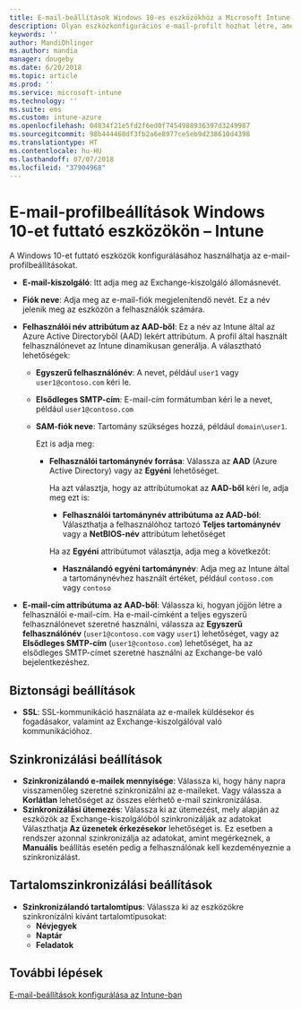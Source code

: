 ```yaml
---
title: E-mail-beállítások Windows 10-es eszközökhöz a Microsoft Intune-ban – Azure | Microsoft Docs
description: Olyan eszközkonfigurációs e-mail-profilt hozhat létre, amely az Exchange-kiszolgálót használja, és a tulajdonságokat az Azure Active Directoryból olvassa be. SSL-t is engedélyezhet, és a Microsoft Intune használatával szinkronizálhatja az e-maileket és az ütemezéseket Windows 10-es eszközökön.
keywords: ''
author: MandiOhlinger
ms.author: mandia
manager: dougeby
ms.date: 6/20/2018
ms.topic: article
ms.prod: ''
ms.service: microsoft-intune
ms.technology: ''
ms.suite: ems
ms.custom: intune-azure
ms.openlocfilehash: 04834f21e5fd2f6ed0f7454988936397d3249987
ms.sourcegitcommit: 98b444468df3fb2a6e8977ce5eb9d238610d4398
ms.translationtype: HT
ms.contentlocale: hu-HU
ms.lasthandoff: 07/07/2018
ms.locfileid: "37904968"
---
```

# <a name="email-profile-settings-for-devices-running-windows-10---intune"></a>E-mail-profilbeállítások Windows 10-et futtató eszközökön – Intune

A Windows 10-et futtató eszközök konfigurálásához használhatja az e-mail-profilbeállításokat.

- **E-mail-kiszolgáló**: Itt adja meg az Exchange-kiszolgáló állomásnevét.
- **Fiók neve**: Adja meg az e-mail-fiók megjelenítendő nevét. Ez a név jelenik meg az eszközön a felhasználók számára.
- **Felhasználói név attribútum az AAD-ből**: Ez a név az Intune által az Azure Active Directoryből (AAD) lekért attribútum. A profil által használt felhasználónevet az Intune dinamikusan generálja. A választható lehetőségek:
  - **Egyszerű felhasználónév**: A nevet, például `user1` vagy `user1@contoso.com` kéri le.
  - **Elsődleges SMTP-cím**: E-mail-cím formátumban kéri le a nevet, például `user1@contoso.com`
  - **SAM-fiók neve**: Tartomány szükséges hozzá, például `domain\user1`.

    Ezt is adja meg:  
    - **Felhasználói tartománynév forrása**: Válassza az **AAD** (Azure Active Directory) vagy az **Egyéni** lehetőséget.

      Ha azt választja, hogy az attribútumokat az **AAD-ből** kéri le, adja meg ezt is:
      - **Felhasználói tartománynév attribútuma az AAD-ból**: Választhatja a felhasználóhoz tartozó **Teljes tartománynév** vagy a **NetBIOS-név** attribútum lehetőséget

      Ha az **Egyéni** attribútumot választja, adja meg a következőt:
      - **Használandó egyéni tartománynév**: Adja meg az Intune által a tartománynévhez használt értéket, például `contoso.com` vagy `contoso`

- **E-mail-cím attribútuma az AAD-ből**: Válassza ki, hogyan jöjjön létre a felhasználói e-mail-cím. Ha e-mail-címként a teljes egyszerű felhasználónevet szeretné használni, válassza az **Egyszerű felhasználónév** (`user1@contoso.com` vagy `user1`) lehetőséget, vagy az **Elsődleges SMTP-cím** (`user1@contoso.com`) lehetőséget, ha az elsődleges SMTP-címet szeretné használni az Exchange-be való bejelentkezéshez.

## <a name="security-settings"></a>Biztonsági beállítások

- **SSL**: SSL-kommunikáció használata az e-mailek küldésekor és fogadásakor, valamint az Exchange-kiszolgálóval való kommunikációhoz.

## <a name="synchronization-settings"></a>Szinkronizálási beállítások

- **Szinkronizálandó e-mailek mennyisége**: Válassza ki, hogy hány napra visszamenőleg szeretné szinkronizálni az e-maileket. Vagy válassza a **Korlátlan** lehetőséget az összes elérhető e-mail szinkronizálása.
- **Szinkronizálási ütemezés**: Válassza ki az ütemezést, mely alapján az eszközök az Exchange-kiszolgálóból szinkronizálják az adatokat Választhatja **Az üzenetek érkezésekor** lehetőséget is. Ez esetben a rendszer azonnal szinkronizálja az adatokat, amint megérkeznek, a **Manuális** beállítás esetén pedig a felhasználónak kell kezdeményeznie a szinkronizálást.

## <a name="content-sync-settings"></a>Tartalomszinkronizálási beállítások

- **Szinkronizálandó tartalomtípus**: Válassza ki az eszközökre szinkronizálni kívánt tartalomtípusokat:
  - **Névjegyek**
  - **Naptár**
  - **Feladatok**

## <a name="next-steps"></a>További lépések
[E-mail-beállítások konfigurálása az Intune-ban](email-settings-configure.md)
